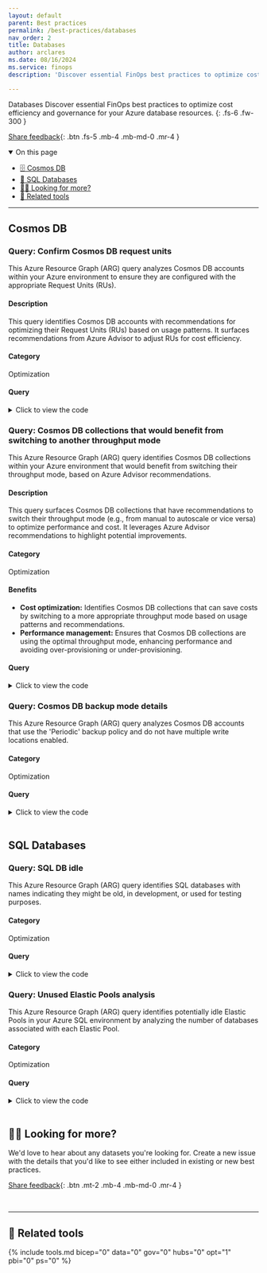 ```yaml
---
layout: default
parent: Best practices
permalink: /best-practices/databases
nav_order: 2
title: Databases
author: arclares
ms.date: 08/16/2024
ms.service: finops
description: 'Discover essential FinOps best practices to optimize cost efficiency and governance for your Azure resources.'

---
```


<span class="fs-9 d-block mb-4">Databases</span>
Discover essential FinOps best practices to optimize cost efficiency and governance for your Azure database resources.
{: .fs-6 .fw-300 }

[Share feedback](#️-looking-for-more){: .btn .fs-5 .mb-4 .mb-md-0 .mr-4 }

<details open markdown="1">
   <summary class="fs-2 text-uppercase">On this page</summary>

- [🗄️ Cosmos DB](#cosmos-db)
- [💽 SQL Databases](#sql-databases)
- [🙋‍♀️ Looking for more?](#️-looking-for-more)
- [🧰 Related tools](#-related-tools)

</details>

---

## Cosmos DB

### Query: Confirm Cosmos DB request units

This Azure Resource Graph (ARG) query analyzes Cosmos DB accounts within your Azure environment to ensure they are configured with the appropriate Request Units (RUs).

#### Description

This query identifies Cosmos DB accounts with recommendations for optimizing their Request Units (RUs) based on usage patterns. It surfaces recommendations from Azure Advisor to adjust RUs for cost efficiency.

#### Category

Optimization

#### Query

<details>
  <summary>Click to view the code</summary>
```kql
advisorresources
    | where type =~ 'microsoft.advisor/recommendations'
    | where properties.impactedField == 'microsoft.documentdb/databaseaccounts'
          and properties.recommendationTypeId == '8b993855-1b3f-4392-8860-6ed4f5afd8a7'
    | order by id asc
    | project 
      id, subscriptionId, resourceGroup,
      CosmosDBAccountName = properties.extendedProperties.GlobalDatabaseAccountName,
      DatabaseName = properties.extendedProperties.DatabaseName,
      CollectionName = properties.extendedProperties.CollectionName,
      EstimatedAnnualSavings = bin(toreal(properties.extendedProperties.annualSavingsAmount), 1),
      SavingsCurrency = properties.extendedProperties.savingsCurrency
```
</details>

### Query: Cosmos DB collections that would benefit from switching to another throughput mode

This Azure Resource Graph (ARG) query identifies Cosmos DB collections within your Azure environment that would benefit from switching their throughput mode, based on Azure Advisor recommendations.

#### Description

This query surfaces Cosmos DB collections that have recommendations to switch their throughput mode (e.g., from manual to autoscale or vice versa) to optimize performance and cost. It leverages Azure Advisor recommendations to highlight potential improvements.

#### Category

Optimization

#### Benefits

- **Cost optimization:** Identifies Cosmos DB collections that can save costs by switching to a more appropriate throughput mode based on usage patterns and recommendations.
- **Performance management:** Ensures that Cosmos DB collections are using the optimal throughput mode, enhancing performance and avoiding over-provisioning or under-provisioning.

#### Query

<details>
  <summary>Click to view the code</summary>
```kql
advisorresources
  | where type =~ 'microsoft.advisor/recommendations'
  | where properties.impactedField == 'microsoft.documentdb/databaseaccounts'
      and properties.recommendationTypeId in (' cdf51428-a41b-4735-ba23-39f3b7cde20c', ' 6aa7a0df-192f-4dfa-bd61-f43db4843e7d')
  | order by id asc
  | project 
      id, subscriptionId, resourceGroup,
      CosmosDBAccountName = properties.extendedProperties.GlobalDatabaseAccountName,
      DatabaseName = properties.extendedProperties.DatabaseName,
      CollectionName = properties.extendedProperties.CollectionName,
      EstimatedAnnualSavings = bin(toreal(properties.extendedProperties.annualSavingsAmount), 1),
      SavingsCurrency = properties.extendedProperties.savingsCurrency
 ```
</details>

### Query: Cosmos DB backup mode details

This Azure Resource Graph (ARG) query analyzes Cosmos DB accounts that use the 'Periodic' backup policy and do not have multiple write locations enabled.

#### Category

Optimization

#### Query

<details>
  <summary>Click to view the code</summary>
```kql
resources
    | where type == "microsoft.documentdb/databaseaccounts"
    | where resourceGroup in ({ResourceGroup})
    | where properties.backupPolicy.type == 'Periodic' and tobool(properties.enableMultipleWriteLocations) == false
    | extend BackupCopies=toreal(properties.backupPolicy.periodicModeProperties.backupRetentionIntervalInHours) / (toreal(properties.backupPolicy.periodicModeProperties.backupIntervalInMinutes) / real(60))
    | where BackupCopies >= 10 or (BackupCopies > 2 and toint(properties.backupPolicy.periodicModeProperties.backupRetentionIntervalInHours) <= 168)
    | order by id asc
    | project id, CosmosDBAccountName=name, resourceGroup, subscriptionId, BackupCopies
```
</details>

<br>

##  SQL Databases 

### Query: SQL DB idle

This Azure Resource Graph (ARG) query identifies SQL databases with names indicating they might be old, in development, or used for testing purposes.

#### Category

Optimization

#### Query

<details>
  <summary>Click to view the code</summary>
```kql
resources 
    | where type == "microsoft.sql/servers/databases"
    | where name contains "old" or name contains "Dev"or  name contains "test"
    | where resourceGroup in ({ResourceGroup})
    | extend SQLDBName=name, Type=sku.name, Tier=sku.tier, Location=location
    | order by id asc
    | project id, SQLDBName, Type, Tier, resourceGroup, Location, subscriptionId
```
</details>

### Query: Unused Elastic Pools analysis

This Azure Resource Graph (ARG) query identifies potentially idle Elastic Pools in your Azure SQL environment by analyzing the number of databases associated with each Elastic Pool.

#### Category

Optimization

#### Query

<details>
  <summary>Click to view the code</summary>
```kql
resources
    | where type == "microsoft.sql/servers/elasticpools"
    | extend elasticPoolId = tolower(tostring(id)), elasticPoolName = name, elasticPoolRG = resourceGroup,skuName=tostring(sku.name),skuTier=tostring(sku.tier),skuCapacity=tostring(sku.capacity)
    | join kind=leftouter (
        resources
        | where type == "microsoft.sql/servers/databases"
        | extend elasticPoolId = tolower(tostring(properties.elasticPoolId))
    ) on elasticPoolId
    | summarize databaseCount = countif(isnotempty(elasticPoolId1)) by elasticPoolId, elasticPoolName,serverResourceGroup=resourceGroup,name,skuName,skuTier,skuCapacity,elasticPoolRG
    | where databaseCount == 0
    | project elasticPoolId, elasticPoolName, databaseCount, elasticPoolRG ,skuName,skuTier ,skuCapacity
```
</details>

<br>

## 🙋‍♀️ Looking for more?

We'd love to hear about any datasets you're looking for. Create a new issue with the details that you'd like to see either included in existing or new best practices.

[Share feedback](https://aka.ms/ftk/idea){: .btn .mt-2 .mb-4 .mb-md-0 .mr-4 }

<br>

---

## 🧰 Related tools

{% include tools.md bicep="0" data="0" gov="0" hubs="0" opt="1" pbi="0" ps="0" %}

<br>

